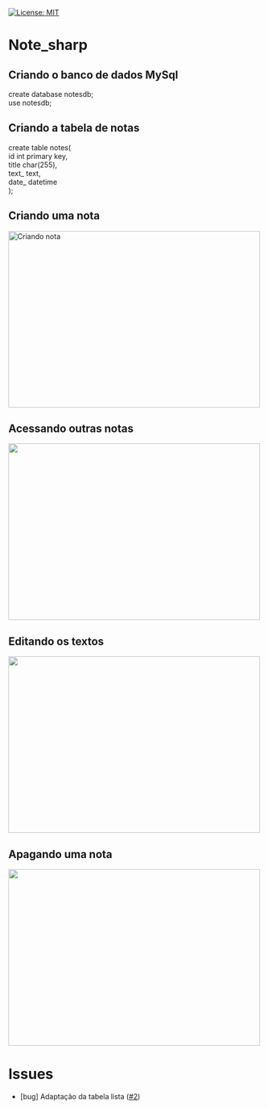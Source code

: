 [![License: MIT](https://img.shields.io/badge/License-MIT-yellow.svg)](https://opensource.org/licenses/MIT)
<h1>Note_sharp</h1>
<h2>Criando o banco de dados MySql</h2>
create database notesdb;<br>
use notesdb;

<h2>Criando a tabela de notas</h2>
create table notes(<br>
	id int primary key,<br>
	title char(255),<br>
	text_ text,<br>
	date_ datetime<br>
);

<h2>Criando uma nota</h2>
<img src='creating_note.gif' alt='Criando nota' width='500' height='350'>

<h2>Acessando outras notas</h2>
<img src='switching.gif' width='500' height='350'>

<h2>Editando os textos</h2>
<img src='editing.gif' width='500' height='350'>

<h2>Apagando uma nota</h2>
<img src='erasing.gif' width='500' height='350'>

# Issues
[i1]: https://github.com/Rene-Michel99/Note_sharp/issues/2

* [bug] Adaptação da tabela lista ([#2][i1])
